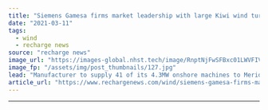 ```yaml
---
title: "Siemens Gamesa firms market leadership with large Kiwi wind turbine order"
date: "2021-03-11"
tags: 
  - wind
  - recharge news
source: "recharge news"
image_url: "https://images-global.nhst.tech/image/RnptNjFwSFBxc01LWVFIVFFtRnUyMUc1bDA4TmVYTTVyRkNCb01DRnNHUT0=/nhst/binary/c31b71b57516549ef3d948d6e9e72dbc"
image_fp: "/assets/img/post_thumbnails/127.jpg"
lead: "Manufacturer to supply 41 of its 4.3MW onshore machines to Meridian Energy's 176MW Harapaki wind farm"
article_url: "https://www.rechargenews.com/wind/siemens-gamesa-firms-market-leadership-with-large-kiwi-wind-turbine-order/2-1-978770"
---
```


---
